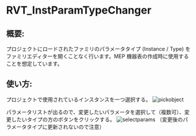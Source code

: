 # RVT_InstParamTypeChanger

## 概要:

プロジェクトにロードされたファミリのパラメータタイプ (Instance / Type) をファミリエディターを開くことなく行います。MEP 機器表の作成時に使用することを想定しています。

## 使い方:

プロジェクトで使用されているインスタンスを一つ選択する。
![pickobject](https://user-images.githubusercontent.com/46816457/211354229-394364ba-96af-4385-bdba-d27db2e7f103.png)

パラメータリストが出るので、変更したいパラメータを選択して（複数可）、変更したいタイプの方のボタンをクリックする。
![selectparams](https://user-images.githubusercontent.com/46816457/211354377-ed89bd12-8638-447c-9075-362c0e326e76.png)
（変更後のパラメータタイプに更新されないので注意）

